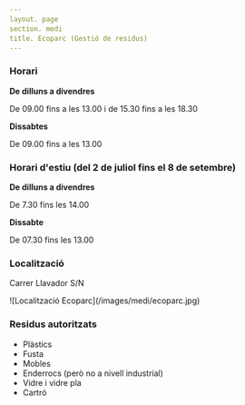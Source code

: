 ```yaml
---
layout. page
section. medi
title. Ecoparc (Gestió de residus)
---
```

### Horari
**De dilluns a divendres**

De 09.00 fins a les 13.00 i de 15.30 fins a les 18.30

**Dissabtes**

De 09.00 fins a les 13.00

### Horari d'estiu (del 2 de juliol fins el 8 de setembre)
**De dilluns a divendres**

De 7.30 fins les 14.00

**Dissabte**

De 07.30 fins les 13.00

### Localització
Carrer Llavador S/N
<div class="center" markdown="1">
![Localització Ecoparc](/images/medi/ecoparc.jpg)
</div>

### Residus autoritzats
* Plàstics
* Fusta
* Mobles
* Enderrocs (però no a nivell industrial)
* Vidre i vidre pla
* Cartró
